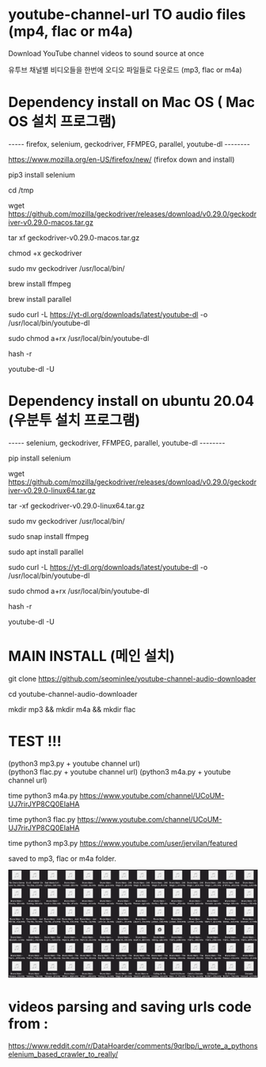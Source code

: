 #
# youtube-channel-url TO audio files (mp4, flac or m4a)

Download YouTube channel videos to sound source at once

유투브 채널별 비디오들을 한번에 오디오 파일들로 다운로드 (mp3, flac or m4a)


# Dependency install  on Mac OS ( Mac OS 설치 프로그램)

----- firefox, selenium,  geckodriver, FFMPEG, parallel, youtube-dl --------

https://www.mozilla.org/en-US/firefox/new/    (firefox down and install)

pip3 install selenium

cd /tmp

wget https://github.com/mozilla/geckodriver/releases/download/v0.29.0/geckodriver-v0.29.0-macos.tar.gz

tar xf geckodriver-v0.29.0-macos.tar.gz

chmod +x geckodriver

sudo mv geckodriver /usr/local/bin/

brew install ffmpeg

brew install parallel

sudo curl -L https://yt-dl.org/downloads/latest/youtube-dl -o /usr/local/bin/youtube-dl

sudo chmod a+rx /usr/local/bin/youtube-dl

hash -r

youtube-dl -U


# Dependency install on ubuntu 20.04 (우분투 설치 프로그램) 

----- selenium,  geckodriver, FFMPEG, parallel, youtube-dl --------

pip install selenium

wget https://github.com/mozilla/geckodriver/releases/download/v0.29.0/geckodriver-v0.29.0-linux64.tar.gz

tar -xf geckodriver-v0.29.0-linux64.tar.gz

sudo mv geckodriver  /usr/local/bin/

sudo snap install ffmpeg

sudo apt install parallel

sudo curl -L https://yt-dl.org/downloads/latest/youtube-dl -o /usr/local/bin/youtube-dl

sudo chmod a+rx /usr/local/bin/youtube-dl

hash -r

youtube-dl -U



# MAIN INSTALL (메인 설치)


git clone https://github.com/seominlee/youtube-channel-audio-downloader

cd youtube-channel-audio-downloader

mkdir mp3 && mkdir m4a && mkdir flac



# TEST !!! 

(python3 mp3.py + youtube channel url)   
(python3 flac.py + youtube channel url) 
(python3 m4a.py + youtube channel url)   



time python3 m4a.py https://www.youtube.com/channel/UCoUM-UJ7rirJYP8CQ0EIaHA

time python3 flac.py https://www.youtube.com/channel/UCoUM-UJ7rirJYP8CQ0EIaHA

time python3 mp3.py https://www.youtube.com/user/jervilan/featured




saved to mp3, flac or m4a folder.

![alt text](https://github.com/seominlee/youtube-channel-audio-downloader/blob/main/bruno.png)



# videos parsing and saving urls code from : 

https://www.reddit.com/r/DataHoarder/comments/9qrlbp/i_wrote_a_pythonselenium_based_crawler_to_really/
